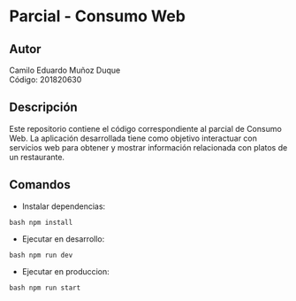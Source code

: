 # Parcial - Consumo Web

## Autor
Camilo Eduardo Muñoz Duque  
Código: 201820630

## Descripción
Este repositorio contiene el código correspondiente al parcial de Consumo Web. La aplicación desarrollada tiene como objetivo interactuar con servicios web para obtener y mostrar información relacionada con platos de un restaurante.
## Comandos

- Instalar dependencias:
  
``bash
npm install
``

- Ejecutar en desarrollo:
  
``bash
npm run dev
``

- Ejecutar en produccion:
  
``bash
npm run start
``
